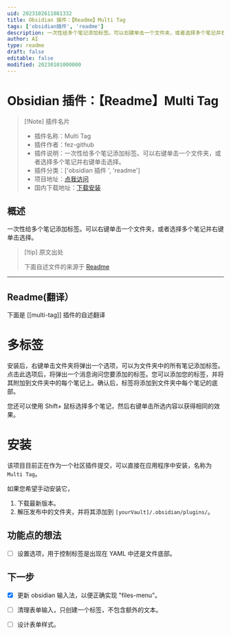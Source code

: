 ```yaml
---
uid: 2023102611081332
title: Obsidian 插件：【Readme】Multi Tag
tags: ['obsidian插件', 'readme']
description: 一次性给多个笔记添加标签。可以右键单击一个文件夹，或者选择多个笔记并右键单击选择。
author: AI
type: readme
draft: false
editable: false
modified: 20230101000000
---
```


# Obsidian 插件：【Readme】Multi Tag

> [!Note] 插件名片
> - 插件名称：Multi Tag
> - 插件作者：fez-github
> - 插件说明：一次性给多个笔记添加标签。可以右键单击一个文件夹，或者选择多个笔记并右键单击选择。
> - 插件分类：['obsidian 插件 ', 'readme']
> - 项目地址：[点我访问](https://github.com/fez-github/obsidian-multi-tag)
> - 国内下载地址：[下载安装](https://pkmer.cn/products/plugin/pluginMarket/?multi-tag)

## 概述

一次性给多个笔记添加标签。可以右键单击一个文件夹，或者选择多个笔记并右键单击选择。

> [!tip] 原文出处
>
>下面自述文件的来源于 [Readme](https://ghproxy.net/https://raw.githubusercontent.com/fez-github/obsidian-multi-tag/master/README.md)

---

## Readme(翻译）

下面是 [[multi-tag]] 插件的自述翻译

# 多标签

安装后，右键单击文件夹将弹出一个选项，可以为文件夹中的所有笔记添加标签。点击此选项后，将弹出一个消息询问您要添加的标签。您可以添加您的标签，并将其附加到文件夹中的每个笔记上。确认后，标签将添加到文件夹中每个笔记的底部。

您还可以使用 Shift+ 鼠标选择多个笔记，然后右键单击所选内容以获得相同的效果。

# 安装

该项目目前正在作为一个社区插件提交，可以直接在应用程序中安装，名称为 `Multi Tag`。

如果您希望手动安装它，

  1. 下载最新版本。
  2. 解压发布中的文件夹，并将其添加到 `[yourVault]/.obsidian/plugins/`。

## 功能点的想法

- [ ] 设置选项，用于控制标签是出现在 YAML 中还是文件底部。

## 下一步

- [x] 更新 obsidian 输入法，以便正确实现 "files-menu"。
- [ ] 清理表单输入，只创建一个标签，不包含额外的文本。
- [ ] 设计表单样式。



